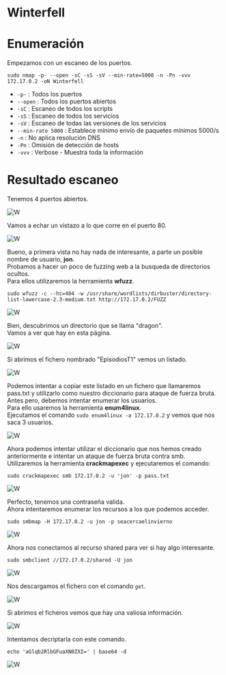 # Winterfell

# Enumeración

Empezamos con un escaneo de los puertos.

`sudo nmap -p- --open -sC -sS -sV --min-rate=5000 -n -Pn -vvv 172.17.0.2 -oN Winterfell`  

- `-p-` : Todos los puertos
- `--open` : Todos los puertos abiertos
- `-sC` : Escaneo de todos los scripts
- `-sS` : Escaneo de todos los servicios
- `-sV` : Escaneo de todas las versiones de los servicios
- `--min-rate 5000` : Establece mínimo envío de paquetes mínimos 5000/s
- `-n` : No aplica resolución DNS
- `-Pn` : Omisión de detección de hosts
- `-vvv` : Verbose - Muestra toda la información

# Resultado escaneo  

Tenemos 4 puertos abiertos.  

![W](https://github.com/giustiand/DockerLabs-Writeups/blob/main/F%C3%A1cil/images/winterfell/W_1.jpg)     

Vamos a echar un vistazo a lo que corre en el puerto 80.  

![W](https://github.com/giustiand/DockerLabs-Writeups/blob/main/F%C3%A1cil/images/winterfell/W_2.jpg)  

Bueno, a primera vista no hay nada de interesante, a parte un posible nombre de usuario, **jon**.  
Probamos a hacer un poco de fuzzing web a la busqueda de directorios ocultos.  
Para ellos utilizaremos la herramienta **wfuzz**.  

`sudo wfuzz -c --hc=404 -w /usr/share/wordlists/dirbuster/directory-list-lowercase-2.3-medium.txt http://172.17.0.2/FUZZ`  

![W](https://github.com/giustiand/DockerLabs-Writeups/blob/main/F%C3%A1cil/images/winterfell/W_3.jpg)   

Bien, descubrimos un directorio que se llama "dragon".  
Vamos a ver que hay en esta página.  

![W](https://github.com/giustiand/DockerLabs-Writeups/blob/main/F%C3%A1cil/images/winterfell/W_4.jpg)    

Si abrimos el fichero nombrado "EpisodiosT1" vemos un listado.  

![W](https://github.com/giustiand/DockerLabs-Writeups/blob/main/F%C3%A1cil/images/winterfell/W_5.jpg)   

Podemos intentar a copiar este listado en un fichero que llamaremos pass.txt y utilizarlo como nuestro diccionario para ataque de fuerza bruta.  
Antes pero, debemos intentar enumerar los usuarios.  
Para ello usaremos la herramienta **enum4linux**.  
Ejecutamos el comando `sudo enum4linux -a 172.17.0.2` y vemos que nos saca 3 usuarios.  

![W](https://github.com/giustiand/DockerLabs-Writeups/blob/main/F%C3%A1cil/images/winterfell/W_6.jpg)   

Ahora podemos intentar utilizar el diccionario que nos hemos creado anteriormente e intentar un ataque de fuerza bruta contra smb.  
Utilizaremos la herramienta **crackmapexec** y ejecutaremos el comando:  

`sudo crackmapexec smb 172.17.0.2 -u 'jon' -p pass.txt`  

![W](https://github.com/giustiand/DockerLabs-Writeups/blob/main/F%C3%A1cil/images/winterfell/W_7.jpg)     

Perfecto, tenemos una contraseña valida.   
Ahora intentaremos enumerar los recursos a los que podemos acceder.   

`sudo smbmap -H 172.17.0.2 -u jon -p seacercaelinvierno`  

![W](https://github.com/giustiand/DockerLabs-Writeups/blob/main/F%C3%A1cil/images/winterfell/W_8.jpg)   

Ahora nos conectamos al recurso shared para ver si hay algo interesante.   

`sudo smbclient //172.17.0.2/shared -U jon`  

![W](https://github.com/giustiand/DockerLabs-Writeups/blob/main/F%C3%A1cil/images/winterfell/W_9.jpg)    

Nos descargamos el fichero con el comando `get`.  

![W](https://github.com/giustiand/DockerLabs-Writeups/blob/main/F%C3%A1cil/images/winterfell/W_10.jpg)      

Si abrimos el ficheros vemos que hay una valiosa información.  

![W](https://github.com/giustiand/DockerLabs-Writeups/blob/main/F%C3%A1cil/images/winterfell/W_11.jpg)    

Intentamos decriptarla con este comando.  

`echo 'aGlqb2RlbGFuaXN0ZXI=' | base64 -d`  

![W](https://github.com/giustiand/DockerLabs-Writeups/blob/main/F%C3%A1cil/images/winterfell/W_12.jpg)    










